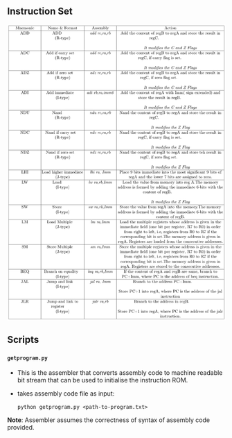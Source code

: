 ## Instruction Set
![instruction set](doc/images/instruction-set.png)

## Scripts

#### ` getprogram.py ` 
- This is the assembler that converts assembly code to machine readable bit stream that can be used to initialise the instruction ROM.
- takes assembly code file as input:
      
      python getprogram.py <path-to-program.txt>


**Note**: Assembler assumes the correctness of syntax of assembly code provided.
